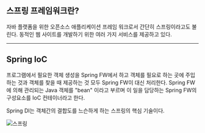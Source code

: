 ## 스프링 프레임워크란?

자바 플랫폼을 위한 오픈소스 애플리케이션 프레임 워크로서 간단히 스프링이라고도 불린다. 동적인 웹 사이트를 개발하기 위한 여러 가지 서비스를 제공하고 있다. 

---

## Spring IoC

프로그램에서 필요한 객체 생성을 Spring FW에서 하고 객체를 필요로 하는 곳에 주입하는 것과 객체를 찾을 때 제공하는 것 모두 Spring FW이 대신 처리한다. Spring FW에 의해 관리되는 Java 객체를 "bean" 이라고 부르며 이 일을 담당하는 Spring FW의 구성요소를 IoC 컨테이너라고 한다. 

Spring DI는 객체간의 결합도를 느슨하게 하는 스프링의 핵심 기술이다.

![스프링 ](C:\Users\okbos\Desktop\스프링1.png)